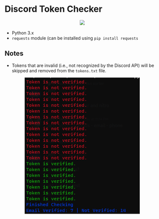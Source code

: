 <div id="top"></div>

# Discord Token Checker

<p align="center">
  <img src="https://img.shields.io/badge/language-Python-blue.svg">
</p>

- Python 3.x
- `requests` module (can be installed using `pip install requests`

## Notes

- Tokens that are invalid (i.e., not recognized by the Discord API) will be skipped and removed from the `tokens.txt` file.

<div align="center">
  <img src="image.png">
</div>

<div align="right">
</div>
